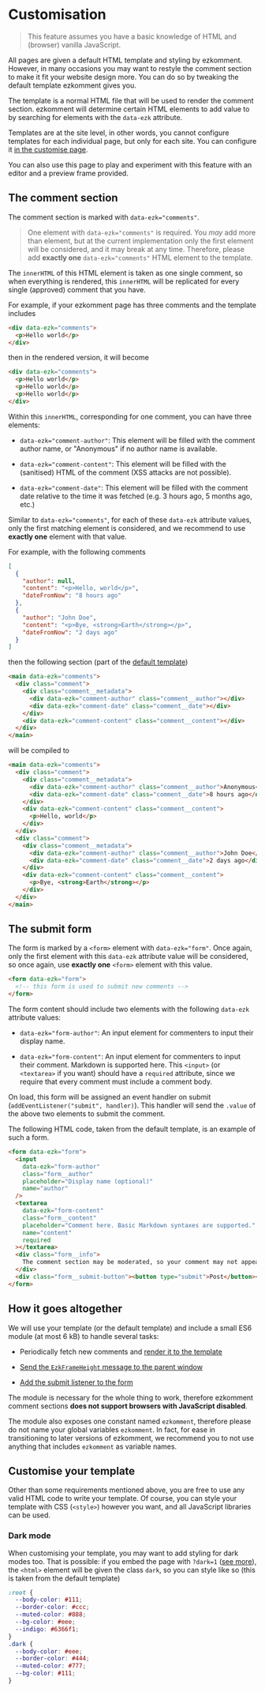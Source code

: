 # Customisation

> This feature assumes you have a basic knowledge of HTML and (browser) vanilla JavaScript.

All pages are given a default HTML template and styling by ezkomment. However, in many occasions you may want to restyle the comment section to make it fit your website design more. You can do so by tweaking the default template ezkomment gives you.

The template is a normal HTML file that will be used to render the comment section. ezkomment will determine certain HTML elements to add value to by searching for elements with the `data-ezk` attribute.

Templates are at the site level, in other words, you cannot configure templates for each individual page, but only for each site. You can configure it [in the customise page](/docs/customisation/customise-site-template).

You can also use this page to play and experiment with this feature with an editor and a preview frame provided.

## The comment section

The comment section is marked with `data-ezk="comments"`.

> One element with `data-ezk="comments"` is required. You _may_ add more than element, but at the current implementation only the first element will be considered, and it may break at any time. Therefore, please add **exactly one** `data-ezk="comments"` HTML element to the template.

The `innerHTML` of this HTML element is taken as one single comment, so when everything is rendered, this `innerHTML` will be replicated for every single (approved) comment that you have.

For example, if your ezkomment page has three comments and the template includes

```html
<div data-ezk="comments">
  <p>Hello world</p>
</div>
```

then in the rendered version, it will become

```html
<div data-ezk="comments">
  <p>Hello world</p>
  <p>Hello world</p>
  <p>Hello world</p>
</div>
```

Within this `innerHTML`, corresponding for one comment, you can have three elements:

- `data-ezk="comment-author"`: This element will be filled with the comment author name, or "Anonymous" if no author name is available.

- `data-ezk="comment-content"`: This element will be filled with the (sanitised) HTML of the comment (XSS attacks are not possible).

- `data-ezk="comment-date"`: This element will be filled with the comment date relative to the time it was fetched (e.g. 3 hours ago, 5 months ago, etc.)

Similar to `data-ezk="comments"`, for each of these `data-ezk` attribute values, only the first matching element is considered, and we recommend to use **exactly one** element with that value.

For example, with the following comments

```json
[
  {
    "author": null,
    "content": "<p>Hello, world</p>",
    "dateFromNow": "8 hours ago"
  },
  {
    "author": "John Doe",
    "content": "<p>Bye, <strong>Earth</strong></p>",
    "dateFromNow": "2 days ago"
  }
]
```

then the following section (part of the [default template](https://github.com/joulev/ezkomment/blob/prod/templates/default.html))

```html
<main data-ezk="comments">
  <div class="comment">
    <div class="comment__metadata">
      <div data-ezk="comment-author" class="comment__author"></div>
      <div data-ezk="comment-date" class="comment__date"></div>
    </div>
    <div data-ezk="comment-content" class="comment__content"></div>
  </div>
</main>
```

will be compiled to

```html
<main data-ezk="comments">
  <div class="comment">
    <div class="comment__metadata">
      <div data-ezk="comment-author" class="comment__author">Anonymous</div>
      <div data-ezk="comment-date" class="comment__date">8 hours ago</div>
    </div>
    <div data-ezk="comment-content" class="comment__content">
      <p>Hello, world</p>
    </div>
  </div>
  <div class="comment">
    <div class="comment__metadata">
      <div data-ezk="comment-author" class="comment__author">John Doe</div>
      <div data-ezk="comment-date" class="comment__date">2 days ago</div>
    </div>
    <div data-ezk="comment-content" class="comment__content">
      <p>Bye, <strong>Earth</strong></p>
    </div>
  </div>
</main>
```

## The submit form

The form is marked by a `<form>` element with `data-ezk="form"`. Once again, only the first element with this `data-ezk` attribute value will be considered, so once again, use **exactly one** `<form>` element with this value.

```html
<form data-ezk="form">
  <!-- this form is used to submit new comments -->
</form>
```

The form content should include two elements with the following `data-ezk` attribute values:

- `data-ezk="form-author"`: An input element for commenters to input their display name.

- `data-ezk="form-content"`: An input element for commenters to input their comment. Markdown is supported here. This `<input>` (or `<textarea>` if you want) should have a `required` attribute, since we require that every comment must include a comment body.

On load, this form will be assigned an event handler on submit (`addEventListener("submit", handler)`). This handler will send the `.value` of the above two elements to submit the comment.

The following HTML code, taken from the default template, is an example of such a form.

```html
<form data-ezk="form">
  <input
    data-ezk="form-author"
    class="form__author"
    placeholder="Display name (optional)"
    name="author"
  />
  <textarea
    data-ezk="form-content"
    class="form__content"
    placeholder="Comment here. Basic Markdown syntaxes are supported."
    name="content"
    required
  ></textarea>
  <div class="form__info">
    The comment section may be moderated, so your comment may not appear immediately.
  </div>
  <div class="form__submit-button"><button type="submit">Post</button></div>
</form>
```

## How it goes altogether

We will use your template (or the default template) and include a small ES6 module (at most 6 kB) to handle several tasks:

- Periodically fetch new comments and [render it to the template](#the-comment-section)

- [Send the `EzkFrameHeight` message to the parent window](/docs/comments/embed#frame-height)

- [Add the submit listener to the form](#the-submit-form)

The module is necessary for the whole thing to work, therefore ezkomment comment sections **does not support browsers with JavaScript disabled**.

The module also exposes one constant named `ezkomment`, therefore please do not name your global variables `ezkomment`. In fact, for ease in transitioning to later versions of ezkomment, we recommend you to not use anything that includes `ezkomment` as variable names.

## Customise your template

Other than some requirements mentioned above, you are free to use any valid HTML code to write your template. Of course, you can style your template with CSS (`<style>`) however you want, and all JavaScript libraries can be used.

### Dark mode

When customising your template, you may want to add styling for dark modes too. That is possible: if you embed the page with `?dark=1` ([see more](/docs/comments/embed#dark-mode)), the `<html>` element will be given the class `dark`, so you can style like so (this is taken from the default template)

```css
:root {
  --body-color: #111;
  --border-color: #ccc;
  --muted-color: #888;
  --bg-color: #eee;
  --indigo: #6366f1;
}
.dark {
  --body-color: #eee;
  --border-color: #444;
  --muted-color: #777;
  --bg-color: #111;
}
```
